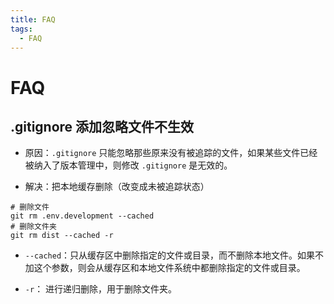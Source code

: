 ```yaml
---
title: FAQ
tags:
  - FAQ
---
```


# FAQ

## .gitignore 添加忽略文件不生效

- 原因：`.gitignore` 只能忽略那些原来没有被追踪的文件，如果某些文件已经被纳入了版本管理中，则修改 `.gitignore` 是无效的。

- 解决：把本地缓存删除（改变成未被追踪状态）

```shell
# 删除文件
git rm .env.development --cached
# 删除文件夹
git rm dist --cached -r
```

- `--cached`：只从缓存区中删除指定的文件或目录，而不删除本地文件。如果不加这个参数，则会从缓存区和本地文件系统中都删除指定的文件或目录。

- `-r`： 进行递归删除，用于删除文件夹。
